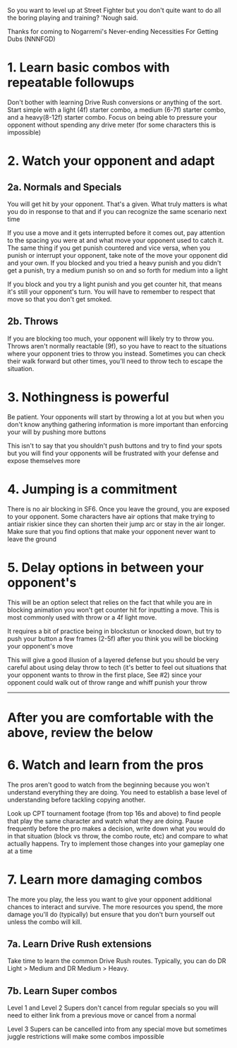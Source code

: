 So you want to level up at Street Fighter but you don't quite want to do all the boring playing and training? 'Nough said.

Thanks for coming to Nogarremi's Never-ending Necessities For Getting Dubs (NNNFGD)

# 1. Learn basic combos with repeatable followups
Don't bother with learning Drive Rush conversions or anything of the sort. Start simple with a light (4f) starter combo, a medium (6-7f) starter combo, and a heavy(8-12f) starter combo. Focus on being able to pressure your opponent without spending any drive meter (for some characters this is impossible)

# 2. Watch your opponent and adapt
## 2a. Normals and Specials
You will get hit by your opponent. That's a given. What truly matters is what you do in response to that and if you can recognize the same scenario next time

If you use a move and it gets interrupted before it comes out, pay attention to the spacing you were at and what move your opponent used to catch it. The same thing if you get punish countered and vice versa, when you punish or interrupt your opponent, take note of the move your opponent did and your own. If you blocked and you tried a heavy punish and you didn't get a punish, try a medium punish so on and so forth for medium into a light

If you block and you try a light punish and you get counter hit, that means it's still your opponent's turn. You will have to remember to respect that move so that you don't get smoked.

## 2b. Throws
If you are blocking too much, your opponent will likely try to throw you. Throws aren't normally reactable (9f), so you have to react to the situations where your opponent tries to throw you instead. Sometimes you can check their walk forward but other times, you'll need to throw tech to escape the situation.

# 3. Nothingness is powerful
Be patient. Your opponents will start by throwing a lot at you but when you don't know anything gathering information is more important than enforcing your will by pushing more buttons

This isn't to say that you shouldn't push buttons and try to find your spots but you will find your opponents will be frustrated with your defense and expose themselves more

# 4. Jumping is a commitment
There is no air blocking in SF6. Once you leave the ground, you are exposed to your opponent. Some characters have air options that make trying to antiair riskier since they can shorten their jump arc or stay in the air longer. Make sure that you find options that make your opponent never want to leave the ground

# 5. Delay options in between your opponent's
This will be an option select that relies on the fact that while you are in blocking animation you won't get counter hit for inputting a move. This is most commonly used with throw or a 4f light move.

It requires a bit of practice being in blockstun or knocked down, but try to push your button a few frames (2-5f) after you think you will be blocking your opponent's move

This will give a good illusion of a layered defense but you should be very careful about using delay throw to tech (it's better to feel out situations that your opponent wants to throw in the first place, See #2) since your opponent could walk out of throw range and whiff punish your throw

---
# After you are comfortable with the above, review the below

# 6. Watch and learn from the pros
The pros aren't good to watch from the beginning because you won't understand everything they are doing. You need to establish a base level of understanding before tackling copying another.

Look up CPT tournament footage (from top 16s and above) to find people that play the same character and watch what they are doing. Pause frequently before the pro makes a decision, write down what you would do in that situation (block vs throw, the combo route, etc) and compare to what actually happens. Try to implement those changes into your gameplay one at a time

# 7. Learn more damaging combos
The more you play, the less you want to give your opponent additional chances to interact and survive. The more resources you spend, the more damage you'll do (typically) but ensure that you don't burn yourself out unless the combo will kill.

## 7a. Learn Drive Rush extensions
Take time to learn the common Drive Rush routes. Typically, you can do  DR Light > Medium and DR Medium > Heavy.

## 7b. Learn Super combos
Level 1 and Level 2 Supers don't cancel from regular specials so you will need to either link from a previous move or cancel from a normal

Level 3 Supers can be cancelled into from any special move but sometimes juggle restrictions will make some combos impossible
